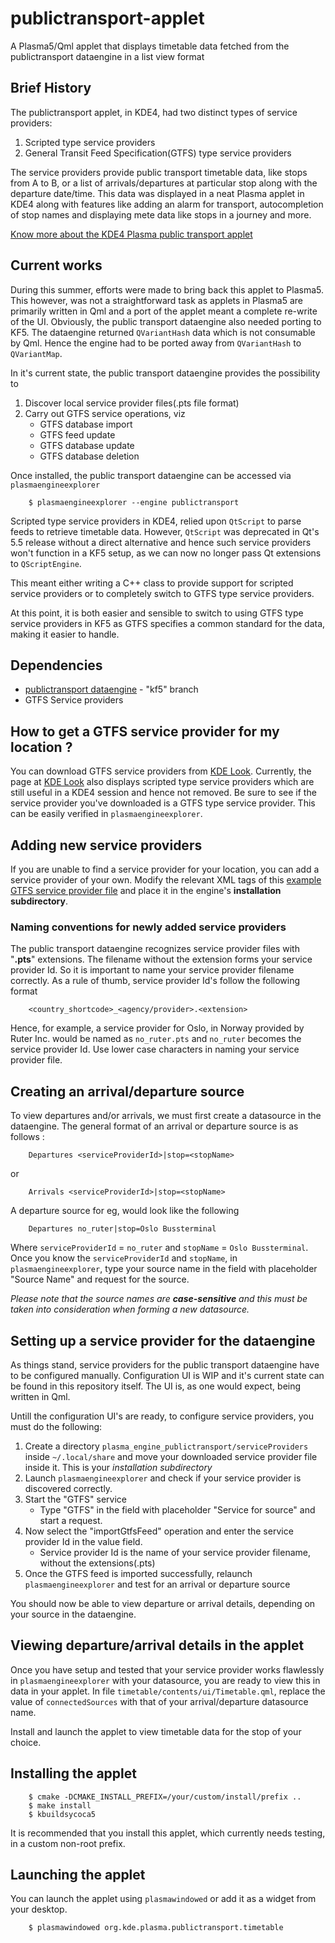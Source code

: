# publictransport-applet
A Plasma5/Qml applet that displays timetable data fetched from the publictransport dataengine in a list view format

## Brief History
The publictransport applet, in KDE4, had two distinct types of service providers:

1. Scripted type service providers
2. General Transit Feed Specification(GTFS) type service providers

The service providers provide public transport timetable data, like stops from A to B, or a list
of arrivals/departures at particular stop along with the departure date/time. This data was 
displayed in a neat Plasma applet in KDE4 along with features like adding an alarm for transport,
autocompletion of stop names and displaying mete data like stops in a journey and more. 

[Know more about the KDE4 Plasma public transport applet](http://fpuelz-kde.blogspot.in/2011/10/plasma-publictransport.html)

## Current works
During this summer, efforts were made to bring back this applet to Plasma5. This however, was not
a straightforward task as applets in Plasma5 are primarily written in Qml and a port of the applet
meant a complete re-write of the UI.
Obviously, the public transport dataengine also needed porting to KF5. The dataengine returned
`QVariantHash` data which is not consumable by Qml. Hence the engine had to be ported away from 
`QVariantHash` to `QVariantMap`.

In it's current state, the public transport dataengine provides the possibility to 

1. Discover local service provider files(.pts file format)
2. Carry out GTFS service operations, viz
    * GTFS database import
    * GTFS feed update
    * GTFS database update
    * GTFS database deletion

Once installed, the public transport dataengine can be accessed via `plasmaengineexplorer`
```
    $ plasmaengineexplorer --engine publictransport
```

Scripted type service providers in KDE4, relied upon `QtScript` to parse feeds to retrieve timetable data.
However, `QtScript` was deprecated in Qt's 5.5 release without a direct alternative and hence such
service providers won't function in a KF5 setup, as we can now no longer pass Qt extensions to 
`QScriptEngine`.

This meant either writing a C++ class to provide support for scripted service providers or to
completely switch to GTFS type service providers. 

At this point, it is both easier and sensible to switch to using GTFS type service providers in
KF5 as GTFS specifies a common standard for the data, making it easier to handle.

## Dependencies
* [publictransport dataengine](https://quickgit.kde.org/?p=clones%2Fpublictransport%2Frharishnavnit%2Fpublictransport-frameworks.git) - "kf5" branch
* GTFS Service providers

## How to get a GTFS service provider for my location ?
You can download GTFS service providers from [KDE Look](http://kdelook.org/index.php?xcontentmode=638).
Currently, the page at [KDE Look](http://kdelook.org/index.php?xcontentmode=638) also displays scripted
type service providers which are still useful in a KDE4 session and hence not removed. Be sure to see if
the service provider you've downloaded is a GTFS type service provider. This can be easily verified in
`plasmaengineexplorer`. 

## Adding new service providers
If you are unable to find a service provider for your location, you can add a service provider of your own.
Modify the relevant XML tags of this [example GTFS service provider file](./no_ruter.pts) and place it in the engine's
**installation subdirectory**.

### Naming conventions for newly added service providers
The public transport dataengine recognizes service provider files with "__.pts__" extensions.
The filename without the extension forms your service provider Id. So it is important to name
your service provider filename correctly.
As a rule of thumb, service provider Id's follow the following format
```
    <country_shortcode>_<agency/provider>.<extension>
```
Hence, for example, a service provider for Oslo, in Norway provided by Ruter Inc. would be named as
`no_ruter.pts` and `no_ruter` becomes the service provider Id. Use lower case characters in naming
your service provider file.

## Creating an arrival/departure source
To view departures and/or arrivals, we must first create a datasource in the dataengine.
The general format of an arrival or departure source is as follows :
```
    Departures <serviceProviderId>|stop=<stopName>
```
or
```
    Arrivals <serviceProviderId>|stop=<stopName>
```
A departure source for eg, would look like the following 
```
    Departures no_ruter|stop=Oslo Bussterminal
```
Where `serviceProviderId` = `no_ruter` and `stopName` = `Oslo Bussterminal`.
Once you know the `serviceProviderId` and `stopName`, in `plasmaengineexplorer`, type your source name
in the field with placeholder "Source Name" and request for the source.

*Please note that the source names are __case-sensitive__ and this must be taken into consideration when forming
a new datasource.*

## Setting up a service provider for the dataengine
As things stand, service providers for the public transport dataengine have to be configured manually.
Configuration UI is WIP and it's current state can be found in this repository itself. The UI is, as one
would expect, being written in Qml. 

Untill the configuration UI's are ready, to configure service providers, you must do the following:

1. Create a directory `plasma_engine_publictransport/serviceProviders` inside `~/.local/share` and move
your downloaded service provider file inside it. This is your *installation subdirectory*
2. Launch `plasmaengineexplorer` and check if your service provider is discovered correctly.
3. Start the "GTFS" service
    * Type "GTFS" in the field with placeholder "Service for source" and start a request.
4. Now select the "importGtfsFeed" operation and enter the service provider Id in the value field.
    * Service provider Id is the name of your service provider filename, without the extensions(.pts)
5. Once the GTFS feed is imported successfully, relaunch `plasmaengineexplorer` and test for an arrival
or departure source

You should now be able to view departure or arrival details, depending on your source in the dataengine.

## Viewing departure/arrival details in the applet
Once you have setup and tested that your service provider works flawlessly in `plasmaengineexplorer` with
your datasource, you are ready to view this in data in your applet. 
In file `timetable/contents/ui/Timetable.qml`, replace the value of `connectedSources` with that of your 
arrival/departure datasource name.

Install and launch the applet to view timetable data for the stop of your choice.

## Installing the applet
```
    $ cmake -DCMAKE_INSTALL_PREFIX=/your/custom/install/prefix ..
    $ make install
    $ kbuildsycoca5
```
It is recommended that you install this applet, which currently needs testing, in a custom non-root prefix.

## Launching the applet
You can launch the applet using `plasmawindowed` or add it as a widget from your desktop.
```
    $ plasmawindowed org.kde.plasma.publictransport.timetable
```
